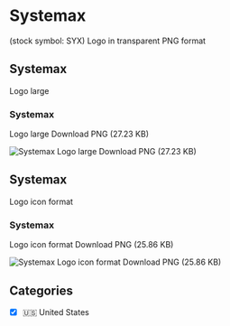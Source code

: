 # Systemax
 (stock symbol: SYX) Logo in transparent PNG format

## Systemax
 Logo large

### Systemax
 Logo large Download PNG (27.23 KB)

![Systemax
 Logo large Download PNG (27.23 KB)](/img/orig/SYX_BIG-845bff9d.png)

## Systemax
 Logo icon format

### Systemax
 Logo icon format Download PNG (25.86 KB)

![Systemax
 Logo icon format Download PNG (25.86 KB)](/img/orig/SYX-e623ba6b.png)



## Categories
- [x] 🇺🇸 United States
